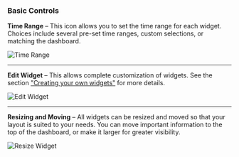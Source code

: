 <!-- @@@title:Widgets Overview@@@ -->

### Basic Controls

**Time Range** – This icon allows you to set the time range for each widget. Choices include several pre-set time ranges, custom selections, or matching the dashboard.

![Time Range](@@path/images/time-range.png)

---

**Edit Widget** – This allows complete customization of widgets. See the section ["Creating your own widgets"](/help/using_the_log_zilla_dashboard/creating_your_own_widgets) for more details.

![Edit Widget](@@path/images/edit-widget.png)

---

**Resizing and Moving** – All widgets can be resized and moved so that your layout is suited to your needs. You can move important information to the top of the dashboard, or make it larger for greater visibility.

![Resize Widget](@@path/images/resize-widget.png)
